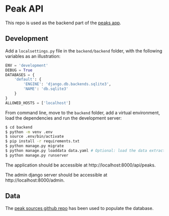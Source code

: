 # Peak API

This repo is used as the backend part of the [peaks app](https://github.com/atopus/mfi-test).

## Development

Add a `localsettings.py` file in the `backend/backend` folder, with the following variables as an illustration:

```py
ENV = 'development'
DEBUG = True
DATABASES = {
    'default': {
        'ENGINE': 'django.db.backends.sqlite3',
        'NAME': 'db.sqlite3'
    }
}
ALLOWED_HOSTS = ['localhost']
```

From command line, move to the `backend` folder, add a virtual environment, load the dependencies and run the development server:

```sh
$ cd backend
$ python -m venv .env
$ source .env/bin/activate
$ pip install -r requirements.txt
$ python manage.py migrate
$ python manage.py loaddata data.yaml # Optional: load the data extracted from the peak source data.
$ python manage.py runserver
```

The application should be accessible at http://localhost:8000/api/peaks.

The admin django server should be accessible at http://localhost:8000/admin.

## Data

The [peak sources github repo](https://github.com/open-peaks/data) has been used to populate the database.
